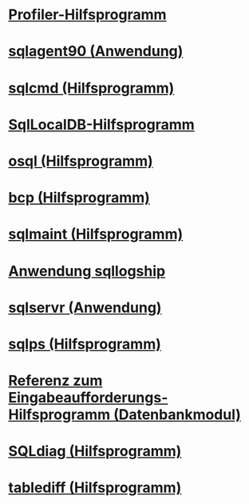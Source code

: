# [Profiler-Hilfsprogramm](profiler-utility.md)
# [sqlagent90 (Anwendung)](sqlagent90-application.md)
# [sqlcmd (Hilfsprogramm)](sqlcmd-utility.md)
# [SqlLocalDB-Hilfsprogramm](sqllocaldb-utility.md)
# [osql (Hilfsprogramm)](osql-utility.md)
# [bcp (Hilfsprogramm)](bcp-utility.md)
# [sqlmaint (Hilfsprogramm)](sqlmaint-utility.md)
# [Anwendung sqllogship](sqllogship-application.md)
# [sqlservr (Anwendung)](sqlservr-application.md)
# [sqlps (Hilfsprogramm)](sqlps-utility.md)
# [Referenz zum Eingabeaufforderungs-Hilfsprogramm (Datenbankmodul)](command-prompt-utility-reference-database-engine.md)
# [SQLdiag (Hilfsprogramm)](sqldiag-utility.md)
# [tablediff (Hilfsprogramm)](tablediff-utility.md)
